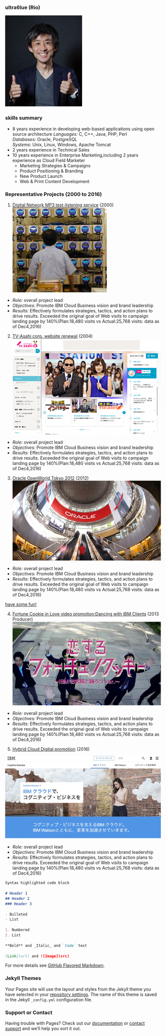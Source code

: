 ### ultra6lue (Rio)
![Image](img/ultra6lue.png)　　

### skills summary

- 8 years experience in developing web-based applications using open source architecture
  _Languages:_ C, C++, Java, PHP, Perl  
  _Databases:_ Oracle, PostgreSQL  
  _Systems:_ Unix, Linux, Windows, Apache Tomcat  
- 2 years experience in Technical Sales
- 10 years experience in Enterprise Marketing,including 2 years experience as Cloud Field Marketer  
  * Marketing Strategies & Campaigns  
  * Product Positioning & Branding  
  * New Product Launch  
  * Web & Print Content Development    
  
### Representative Projects (2000 to 2016)

1. [Digital Network MP3 test-listening service](http://www.atmarkit.co.jp/flinux/jirei/pioneer/pioneer_jirei.html)
(2000)  
![Image](img/kc.jpg)  

- _Role:_ overall project lead
- _Objectives:_ Promote IBM Cloud Business vision and brand leadership  
- _Results:_ Effectively formulates strategies, tactics, and action plans to drive results. Exceeded the original goal of Web visits to campaign landing page by 140%(Plan:18,480 visits vs Actual:25,768 visits: data as of Dec4,2016)  

2. [TV-Asahi corp. website renewal](http://www.itmedia.co.jp/enterprise/articles/0503/22/news118.html)
(2004)  
![Image](img/tva.png)  

- _Role:_ overall project lead
- _Objectives:_ Promote IBM Cloud Business vision and brand leadership  
- _Results:_ Effectively formulates strategies, tactics, and action plans to drive results. Exceeded the original goal of Web visits to campaign landing page by 140%(Plan:18,480 visits vs Actual:25,768 visits: data as of Dec4,2016)  

3. [Oracle OpenWorld Tokyo 2012](http://www.fujitsu.com/jp/products/computing/servers/unix/sparc-enterprise/events/oracle-ow/2012/correspondent/)
(2012)  
![Image](img/ow_mh_inside_2.jpg)  

- _Role:_ overall project lead
- _Objectives:_ Promote IBM Cloud Business vision and brand leadership  
- _Results:_ Effectively formulates strategies, tactics, and action plans to drive results. Exceeded the original goal of Web visits to campaign landing page by 140%(Plan:18,480 visits vs Actual:25,768 visits: data as of Dec4,2016)  

[have some fun!](https://www.youtube.com/watch?v=QOyrynZq_0I/)  

4. [Fortune Cookie in Love video promotion:Dancing with IBM Clients](https://www.youtube.com/watch?v=URLrRwlu6qI)
(2013 Producer)  
![Image](img/fc.png)  

- _Role:_ overall project lead
- _Objectives:_ Promote IBM Cloud Business vision and brand leadership  
- _Results:_ Effectively formulates strategies, tactics, and action plans to drive results. Exceeded the original goal of Web visits to campaign landing page by 140%(Plan:18,480 visits vs Actual:25,768 visits: data as of Dec4,2016)  

5. [Hybrid Cloud Digital promotion](https://www.ibm.com/cognitive/jp-ja/cloud-for-cognitive/?S_PKG=&cm_mmc=Search_Google-_-9.1+MO+Mktg+Plan+Unknown_CA+Cloud-_-JP_JP-_-IBM+%E3%82%AF%E3%83%A9%E3%82%A6%E3%83%89_Broad_&cm_mmca1=000004QF&cm_mmca2=00000000&mkwid=8dbe2077-1563-4ff3-a8d2-75b2667c0fe0%7C620%7C13884)
(2016)   

![Image](img/hc.jpg)  

- _Role:_ overall project lead
- _Objectives:_ Promote IBM Cloud Business vision and brand leadership  
- _Results:_ Effectively formulates strategies, tactics, and action plans to drive results. Exceeded the original goal of Web visits to campaign landing page by 140%(Plan:18,480 visits vs Actual:25,768 visits: data as of Dec4,2016)  


```markdown
Syntax highlighted code block

# Header 1
## Header 2
### Header 3

- Bulleted
- List

1. Numbered
2. List

**Bold** and _Italic_ and `Code` text

[Link](url) and ![Image](src)
```

For more details see [GitHub Flavored Markdown](https://guides.github.com/features/mastering-markdown/).

### Jekyll Themes

Your Pages site will use the layout and styles from the Jekyll theme you have selected in your [repository settings](https://github.com/ultra6lue/ultra6lue.github.io/settings). The name of this theme is saved in the Jekyll `_config.yml` configuration file.

### Support or Contact

Having trouble with Pages? Check out our [documentation](https://help.github.com/categories/github-pages-basics/) or [contact support](https://github.com/contact) and we’ll help you sort it out.
